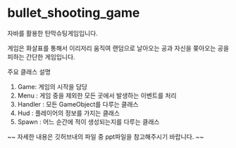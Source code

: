 # bullet_shooting_game
자바를 활용한 탄막슈팅게임입니다.

게임은 화살표를 통해서 이리저리 움직여 랜덤으로 날아오는 공과 자신을 쫒아오는 공을 피하는 간단한 게임입니다.

주요 클래스 설명
1. Game: 게임의 시작을 담당
2. Menu : 게임 중을 제외한 모든 곳에서 발생하는 이벤트를 처리
3. Handler : 모든 GameObject를 다루는 클래스
4. Hud : 플레이어의 정보를 가지는 클래스
5. Spawn : 어느 순간에 적이 생성되는지를 다루는 클래스

~~ 자세한 내용은 깃허브내의 파일 중 ppt파일을 참고해주시기 바랍니다. ~~
